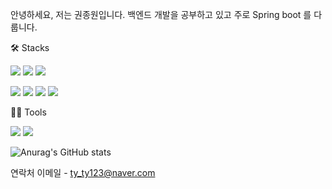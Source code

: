 

안녕하세요, 저는 권종원입니다.
백엔드 개발을 공부하고 있고 주로 Spring boot 를 다룹니다.

🛠️ Stacks

<img src="https://img.shields.io/badge/Jsp-F7DF1E?style=for-the-badge&logo=Jsp&logoColor=white"> <img src="https://img.shields.io/badge/HTML-E34F26?style=for-the-badge&logo=HTML&logoColor=white"> <img src="https://img.shields.io/badge/CSS3-1572B6?style=for-the-badge&logo=CSS3&logoColor=white">

<img src="https://img.shields.io/badge/Spring_Boot-6DB33F?style=for-the-badge&logo=SpringBoot&logoColor=white"> <img src="https://img.shields.io/badge/JavaScript-F7DF1E?style=for-the-badge&logo=JavaScript&logoColor=white"> <img src="https://img.shields.io/badge/Java-E34F26?style=for-the-badge&logo=Java&logoColor=white"> <img src="https://img.shields.io/badge/MariaDB-003545?style=for-the-badge&logo=MariaDB&logoColor=white">

💪🏼 Tools

<img src="https://img.shields.io/badge/Spring_Boot-6DB33F?style=for-the-badge&logo=SpringBoot&logoColor=white"> <img src="https://img.shields.io/badge/Eclipse_IDE-2C2255?style=for-the-badge&logo=EclipseIDE&logoColor=white"> 


![Anurag's GitHub stats](https://github-readme-stats.vercel.app/api?username=ty_ty123@naver.com&show_icons=true&theme=radical)

연락처
이메일 - ty_ty123@naver.com

